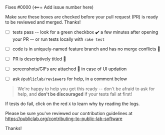 Fixes #0000 (<=== Add issue number here)

Make sure these boxes are checked before your pull request (PR) is ready to be reviewed and merged. Thanks!

* [ ] tests pass -- look for a green checkbox ✔️ a few minutes after opening your PR -- or run tests locally with `rake test`
* [ ] code is in uniquely-named feature branch and has no merge conflicts 📁
* [ ] PR is descriptively titled 📑
* [ ] screenshots/GIFs are attached 📎 in case of UI updation
* [ ] ask `@publiclab/reviewers` for help, in a comment below


> We're happy to help you get this ready -- don't be afraid to ask for help, and **don't be discouraged** if your tests fail at first!

If tests do fail, click on the red `X` to learn why by reading the logs.

Please be sure you've reviewed our contribution guidelines at https://publiclab.org/contributing-to-public-lab-software 

Thanks!
